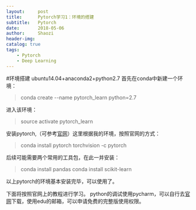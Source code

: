 ```yaml
---
layout:     post
title:      Pytorch学习1：环境的搭建
subtitle:   Pytorch
date:       2018-05-06
author:     Shaozi
header-img: 
catalog: true
tags:
    - Pytorch
    - Deep Learning
---
```


#环境搭建
ubuntu14.04+anaconda2+python2.7
首先在conda中新建一个环境：
> conda create --name pytorch_learn python=2.7
 
进入该环境：
>source activate pytorch_learn

安装pytorch,（可参考[官网](https://pytorch.org/)）这里根据我的环境，按照官网的方式：
>conda install pytorch torchvision -c pytorch

后续可能需要两个常用的工具包，在此一并安装：
>conda install pandas
conda install scikit-learn

以上pytorch的环境基本安装完毕，可以使用了。

下面将按照官网上的教程进行学习。
python的调试使用pycharm，可以自行去[官网](http://www.jetbrains.com/pycharm/)下载，使用edu的邮箱，可以申请免费的完整版使用权限。

